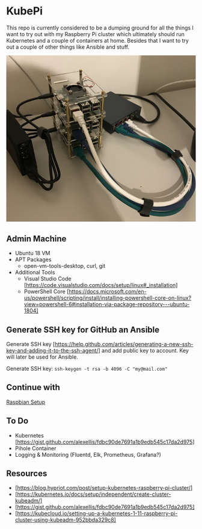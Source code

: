 # KubePi
This repo is currently considered to be a dumping ground for all the things I want to try out with my Raspberry Pi cluster which ultimately should run Kubernetes and a couple of containers at home. Besides that I want to try out a couple of other things like Ansible and stuff.

![Raspberry Pi Cluster](Images/img1.png)

## Admin Machine
* Ubuntu 18 VM
* APT Packages
  * open-vm-tools-desktop, curl, git
* Additional Tools
  * Visual Studio Code [https://code.visualstudio.com/docs/setup/linux#_installation]
  * PowerShell Core [https://docs.microsoft.com/en-us/powershell/scripting/install/installing-powershell-core-on-linux?view=powershell-6#installation-via-package-repository---ubuntu-1804]

## Generate SSH key for GitHub an Ansible

Generate SSH key [https://help.github.com/articles/generating-a-new-ssh-key-and-adding-it-to-the-ssh-agent/] and add public key to account. Key will later be used for Ansible.

Generate SSH key: `ssh-keygen -t rsa -b 4096 -C "my@mail.com"`

## Continue with
[Raspbian Setup](https://github.com/vzovko/KubePi/tree/master/Raspbian)

## To Do
* Kubernetes [https://gist.github.com/alexellis/fdbc90de7691a1b9edb545c17da2d975]
* Pihole Container
* Logging & Monitoring (Fluentd, Elk, Prometheus, Grafana?)

## Resources
* [https://blog.hypriot.com/post/setup-kubernetes-raspberry-pi-cluster/]
* [https://kubernetes.io/docs/setup/independent/create-cluster-kubeadm/]
* [https://gist.github.com/alexellis/fdbc90de7691a1b9edb545c17da2d975]
* [https://kubecloud.io/setting-up-a-kubernetes-1-11-raspberry-pi-cluster-using-kubeadm-952bbda329c8]
